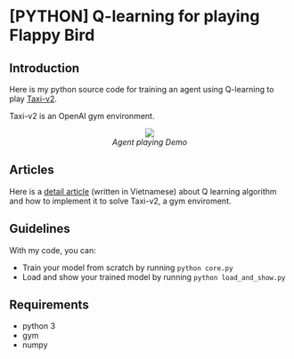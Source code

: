 # [PYTHON] Q-learning for playing Flappy Bird

## Introduction

Here is my python source code for training an agent using Q-learning to play [Taxi-v2](https://gym.openai.com/envs/Taxi-v2/).

Taxi-v2 is an OpenAI gym environment.

<p align="center">
  <img src="taxi-v2.gif"><br>
  <i>Agent playing Demo</i>
</p>

## Articles

Here is a [detail article](http://tulip4attoo.github.io/lam-quen-openai-gym-2/) (written in Vietnamese) about Q learning algorithm and how to implement it to solve Taxi-v2, a gym enviroment.

## Guidelines

With my code, you can:

+ Train your model from scratch by running `python core.py`
+ Load and show your trained model by running `python load_and_show.py`


## Requirements

+ python 3
+ gym
+ numpy
